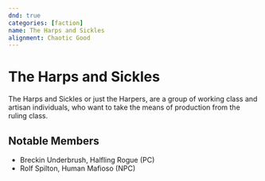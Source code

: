 ```yaml
---
dnd: true
categories: [faction]
name: The Harps and Sickles
alignment: Chaotic Good
---
```

# The Harps and Sickles
The Harps and Sickles or just the Harpers, are a group of working class and artisan individuals, who want to take the means of production from the ruling class.

## Notable Members
* Breckin Underbrush, Halfling Rogue (PC)
* Rolf Spilton, Human Mafioso (NPC)